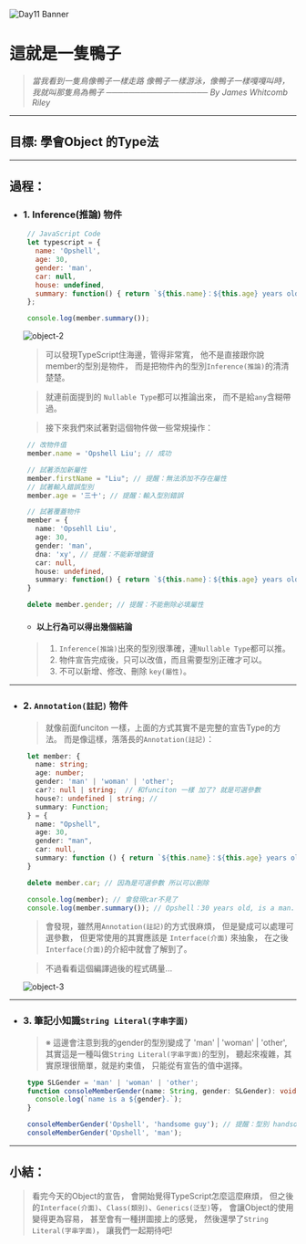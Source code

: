 ![Day11 Banner](https://ithelp.ithome.com.tw/upload/images/20220911/20109918UMfK32zePF.jpg)

# 這就是一隻鴨子
  > *當我看到一隻鳥像鴨子一樣走路*
  > *像鴨子一樣游泳，像鴨子一樣嘎嘎叫時，*
  > *我就叫那隻鳥為鴨子*
  > *────────────────── By James Whitcomb Riley*

---
## 目標: 學會Object 的Type法

---
## 過程：
- ### 1. Inference(推論) 物件
   ```javascript
    // JavaScript Code
    let typescript = {
      name: 'Opshell',
      age: 30,
      gender: 'man',
      car: null,
      house: undefined,
      summary: function() { return `${this.name}：${this.age} years old, is a ${this.name}.`; }
    };

    console.log(member.summary());
   ```
   ![object-2](https://ithelp.ithome.com.tw/upload/images/20220911/201099183qOEVmLQTg.png)

   > 可以發現TypeScript住海邊，管得非常寬，
   > 他不是直接跟你說 member的型別是物件，
   > 而是把物件內的型別`Inference(推論)`的清清楚楚。

   > 就連前面提到的 `Nullable Type`都可以推論出來，
   > 而不是給`any`含糊帶過。

   > 接下來我們來試著對這個物件做一些常規操作：
   ```typescript
    // 改物件值
    member.name = 'Opshell Liu'; // 成功

    // 試著添加新屬性
    member.firstName = "Liu"; // 提醒：無法添加不存在屬性
    // 試著輸入錯誤型別
    member.age = '三十'; // 提醒：輸入型別錯誤

    // 試著覆蓋物件
    member = {
      name: 'Opsehll Liu',
      age: 30,
      gender: 'man',
      dna: 'xy', // 提醒：不能新增鍵值
      car: null,
      house: undefined,
      summary: function() { return `${this.name}：${this.age} years old, is a ${this.gender}.`; }
    }

    delete member.gender; // 提醒：不能刪除必填屬性
   ```
   - #### 以上行為可以得出幾個結論
   > 1. `Inference(推論)`出來的型別很準確，連`Nullable Type`都可以推。
   > 2. 物件宣告完成後，只可以改值，而且需要型別正確才可以。
   > 3. 不可以新增、修改、刪除 `key(屬性)`。

---
- ### 2. `Annotation(註記)` 物件
   > 就像前面funciton 一樣，上面的方式其實不是完整的宣告Type的方法。
   > 而是像這樣，落落長的`Annotation(註記)`：
   ```typescript
    let member: {
      name: string;
      age: number;
      gender: 'man' | 'woman' | 'other';
      car?: null | string;  // 和funciton 一樣 加了? 就是可選參數
      house?: undefined | string; //
      summary: Function;
    } = {
      name: "Opshell",
      age: 30,
      gender: "man",
      car: null,
      summary: function () { return `${this.name}：${this.age} years old, is a ${this.gender}.`; }
    }

    delete member.car; // 因為是可選參數 所以可以刪除

    console.log(member); // 會發現car不見了
    console.log(member.summary()); // Opshell：30 years old, is a man.
   ```
   > 會發現，雖然用`Annotation(註記)`的方式很麻煩，
   > 但是變成可以處理可選參數，
   > 但更常使用的其實應該是 `Interface(介面)` 來抽象，
   > 在之後`Interface(介面)`的介紹中就會了解到了。

   > 不過看看這個編譯過後的程式碼量...

   ![object-3](https://ithelp.ithome.com.tw/upload/images/20220911/20109918NNrjX9mMXc.png)

---
- ### 3. 筆記小知識`String Literal(字串字面)`
   > ※  這邊會注意到我的gender的型別變成了 'man' | 'woman' | 'other',
   >     其實這是一種叫做`String Literal(字串字面)`的型別，
   >     聽起來複雜，其實原理很簡單，就是約束值，
   >     只能從有宣告的值中選擇。
   ```typescript
    type SLGender = 'man' | 'woman' | 'other';
    function consoleMemberGender(name: String, gender: SLGender): void {
      console.log(`name is a ${gender}.`);
    }

    consoleMemberGender('Opshell', 'handsome guy'); // 提醒：型別 handsome guy 不可指派給 SLGender 型別的參數
    consoleMemberGender('Opshell', 'man');
   ```

---
## 小結：
   > 看完今天的Object的宣告，
   > 會開始覺得TypeScript怎麼這麼麻煩，
   > 但之後的`Interface(介面)`、`Class(類別)`、`Generics(泛型)`等，
   > 會讓Object的使用變得更為容易，
   > 甚至會有一種拼圖接上的感覺，
   > 然後還學了`String Literal(字串字面)`，
   > 讓我們一起期待吧!
